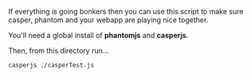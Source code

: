 If everything is going bonkers then you can use this script to make sure casper, phantom and your webapp are playing nice together.

You'll need a global install of **phantomjs** and **casperjs**.

Then, from this directory run...

```sh
casperjs ./casperTest.js
```

